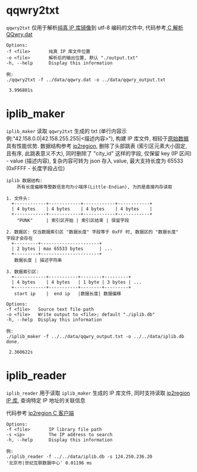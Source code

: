 # qqwry2txt
`qqwry2txt` 仅用于解析[纯真 IP 库镜像](https://github.com/wisdomfusion/qqwry.dat)到 utf-8 编码的文件中, 代码参考[ C 解析 QQwry.dat](https://www.iteye.com/blog/hzy3774-1851364)

```
Options:
-f <file>       纯真 IP 库文件位置
-o <file>       解析后的输出位置, 默认 "./output.txt"
-h, --help      Display this information

例:
./qqwry2txt -f ../data/qqwry.dat -o ../data/qqwry_output.txt

 3.996801s
```

# iplib_maker
`iplib_maker` 读取 `qqwry2txt` 生成的 txt (单行内容示例:"42.158.0.0|42.158.255.255|<描述内容>"), 构建 IP 库文件, 相较于[原始数据](https://github.com/wisdomfusion/qqwry.dat) 具有性能优势.
数据结构参考 [ip2region](https://github.com/lionsoul2014/ip2region), 删除了头部跳表 (索引区元素大小固定, 且有序, 此跳表意义不大), 同时删除了 "city_id" 这样的字段, 仅保留 key (IP 区间) - value (描述内容), 复杂内容可转为 json 存入 value, 最大支持长度为 65533 (0xFFFF - 长度字段占位)

```
iplib 数据结构:
    所有长度偏移等整数信息均为小端序(Little-Endian), 为的是直接内存读取

1. 文件头:
  +------------+------------+------------+------------+
  | 4 bytes    | 4 bytes    | 4 bytes    | 4 bytes    |
  +------------+------------+------------+------------+
    "PUNK"     | 索引区开始 | 索引区结束 | 保留字段

2. 数据区: 仅当数据索引区 "数据长度" 字段等于 0xFF 时, 数据区的 "数据长度"
字段才会存在
  +---------+----------------------+
  | 2 bytes | max 65533 bytes      | ...
  +---------+----------------------+
   数据长度 | 描述字符串

3. 数据索引区:
  +------------+-----------+--------+---------+
  | 4 bytes    | 4 bytes   | 1 byte | 3 bytes | ...
  +------------+-----------+--------+---------+
   start ip    |  end ip   |数据长度| 数据偏移

```
```
Options:
-f <file>	Source text file path
-o <file>	Write output to <file>; default "./iplib.db"
-h, --help	Display this information

例:
./iplib_maker -f ../../data/qqwry_output.txt -o ../../data/iplib.db
done.

 2.360622s
```

# iplib_reader
`iplib_reader` 用于读取 `iplib_maker` 生成的 IP 库文件, 同时支持读取 [ip2region IP 库](https://github.com/lionsoul2014/ip2region), 查询特定 IP 地址的关联信息

代码参考 [ip2region C 客户端](https://github.com/lionsoul2014/ip2region/tree/master/binding/c)

```
Options:
-f <file>       IP library file path
-s <ip>         The IP address to search
-h, --help      Display this information

例:
./iplib_reader -f ../../data/iplib.db -s 124.250.236.20
'北京市|世纪互联数据中心' 0.01196 ms
```

